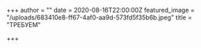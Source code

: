 +++
author = ""
date = 2020-08-16T22:00:00Z
featured_image = "/uploads/683410e8-ff67-4af0-aa9d-573fd5f35b6b.jpeg"
title = "ТРЕБУЕМ"

+++
